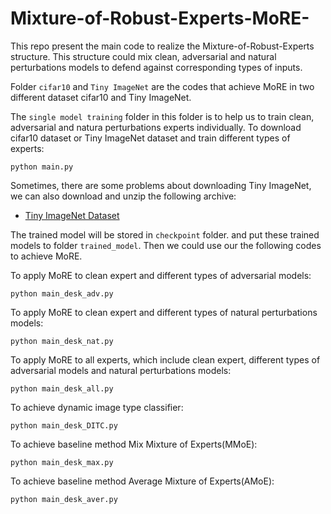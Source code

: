 # Mixture-of-Robust-Experts-MoRE-
This repo present the main code to realize the Mixture-of-Robust-Experts structure. This structure could mix clean, adversarial and natural perturbations models to defend against corresponding types of inputs.

Folder `cifar10` and `Tiny ImageNet` are the codes that achieve MoRE in two different dataset cifar10 and Tiny ImageNet.

The `single model training` folder in this folder is to help us to train clean, adversarial and natura perturbations experts individually. To download cifar10 dataset or Tiny ImageNet dataset and train different types of experts:

    python main.py

Sometimes, there are some problems about downloading Tiny ImageNet, we can also download and unzip the following archive:


* [Tiny ImageNet Dataset](https://tiny-imagenet.herokuapp.com/)  

The trained model will be stored in `checkpoint` folder. and put these trained models to folder `trained_model`. Then we could use our the following codes to achieve MoRE.

To apply MoRE to clean expert and different types of adversarial models:

    python main_desk_adv.py

To apply MoRE to clean expert and different types of natural perturbations models:

    python main_desk_nat.py
    
To apply MoRE to all experts, which include clean expert, different types of adversarial models and natural perturbations models:

    python main_desk_all.py
    
To achieve dynamic image type classifier:

    python main_desk_DITC.py
    
To achieve baseline method Mix Mixture of Experts(MMoE):

    python main_desk_max.py
    
To achieve baseline method Average Mixture of Experts(AMoE):

    python main_desk_aver.py
    

